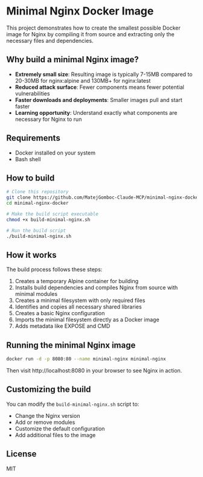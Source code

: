 # Minimal Nginx Docker Image

This project demonstrates how to create the smallest possible Docker image for Nginx by compiling it from source and extracting only the necessary files and dependencies.

## Why build a minimal Nginx image?

- **Extremely small size**: Resulting image is typically 7-15MB compared to 20-30MB for nginx:alpine and 130MB+ for nginx:latest
- **Reduced attack surface**: Fewer components means fewer potential vulnerabilities
- **Faster downloads and deployments**: Smaller images pull and start faster
- **Learning opportunity**: Understand exactly what components are necessary for Nginx to run

## Requirements

- Docker installed on your system
- Bash shell

## How to build

```bash
# Clone this repository
git clone https://github.com/MatejGomboc-Claude-MCP/minimal-nginx-docker.git
cd minimal-nginx-docker

# Make the build script executable
chmod +x build-minimal-nginx.sh

# Run the build script
./build-minimal-nginx.sh
```

## How it works

The build process follows these steps:

1. Creates a temporary Alpine container for building
2. Installs build dependencies and compiles Nginx from source with minimal modules
3. Creates a minimal filesystem with only required files
4. Identifies and copies all necessary shared libraries
5. Creates a basic Nginx configuration
6. Imports the minimal filesystem directly as a Docker image
7. Adds metadata like EXPOSE and CMD

## Running the minimal Nginx image

```bash
docker run -d -p 8080:80 --name minimal-nginx minimal-nginx
```

Then visit http://localhost:8080 in your browser to see Nginx in action.

## Customizing the build

You can modify the `build-minimal-nginx.sh` script to:

- Change the Nginx version
- Add or remove modules
- Customize the default configuration
- Add additional files to the image

## License

MIT
